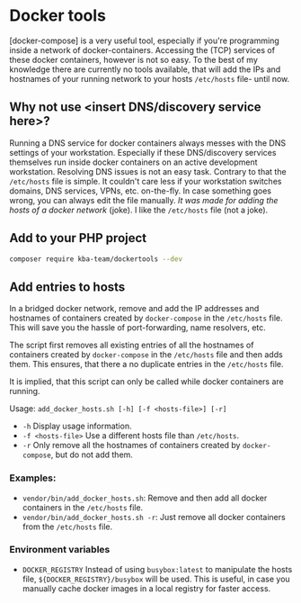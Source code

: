 # Docker tools

[docker-compose] is a very useful tool, especially if you're programming inside a network of docker-containers. Accessing the (TCP) services of these docker containers, however is not so easy. To the best of my knowledge there are currently no tools available, that will add the IPs and hostnames of your running network to your hosts `/etc/hosts` file- until now.

## Why not use <insert DNS/discovery service here>?

Running a DNS service for docker containers always messes with the DNS settings of your workstation. Especially if these DNS/discovery services themselves run inside docker containers on an active development workstation. Resolving DNS issues is not an easy task. Contrary to that the `/etc/hosts` file is simple. It couldn't care less if your workstation switches domains, DNS services, VPNs, etc. on-the-fly. In case something goes wrong, you can always edit the file manually. _It was made for adding the hosts of a docker network_ (joke). I like the `/etc/hosts` file (not a joke).

## Add to your PHP project

```bash
composer require kba-team/dockertools --dev
```

## Add entries to hosts

In a bridged docker network, remove and add the IP addresses and hostnames of containers created by `docker-compose` in the `/etc/hosts` file. This will save you the hassle of port-forwarding, name resolvers, etc.

The script first removes all existing entries of all the hostnames of containers created by `docker-compose` in the `/etc/hosts` file and then adds them. This ensures, that there a no duplicate entries in the `/etc/hosts` file.

It is implied, that this script can only be called while docker containers are running. 

Usage: `add_docker_hosts.sh [-h] [-f <hosts-file>] [-r]`

* `-h` Display usage information.
* `-f <hosts-file>` Use a different hosts file than `/etc/hosts`.
* `-r` Only remove all the hostnames of containers created by `docker-compose`, but do not add them.

### Examples:

* `vendor/bin/add_docker_hosts.sh`: Remove and then add all docker containers in the `/etc/hosts` file. 
* `vendor/bin/add_docker_hosts.sh -r`: Just remove all docker containers from the `/etc/hosts` file.

### Environment variables

* `DOCKER_REGISTRY` Instead of using `busybox:latest` to manipulate the hosts file, `${DOCKER_REGISTRY}/busybox` will be used. This is useful, in case you manually cache docker images in a local registry for faster access.
